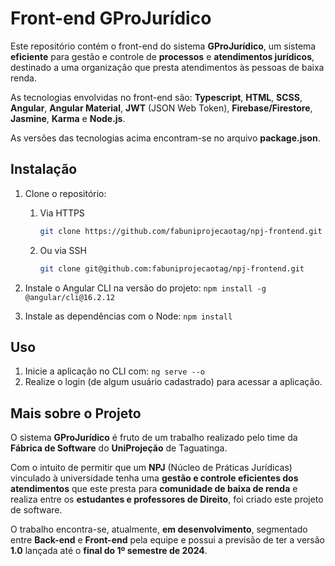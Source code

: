 # Front-end GProJurídico

Este repositório contém o front-end do sistema **GProJurídico**, um sistema **eficiente** para gestão e controle de **processos** e **atendimentos jurídicos**, destinado a uma organização que presta atendimentos às pessoas de baixa renda.

As tecnologias envolvidas no front-end são: **Typescript**, **HTML**, **SCSS**, **Angular**, **Angular Material**, **JWT** (JSON Web Token), **Firebase/Firestore**, **Jasmine**, **Karma** e **Node.js**.

As versões das tecnologias acima encontram-se no arquivo **package.json**.

## Instalação

1. Clone o repositório:

   1. Via HTTPS
      ```bash
      git clone https://github.com/fabuniprojecaotag/npj-frontend.git
      ```
   
   2. Ou via SSH
        ```bash
        git clone git@github.com:fabuniprojecaotag/npj-frontend.git
        ```

2. Instale o Angular CLI na versão do projeto:
        ```npm
        install -g @angular/cli@16.2.12
        ```

3. Instale as dependências com o Node:
        ```npm
        install
        ```

## Uso

1. Inicie a aplicação no CLI com:
       ```ng
        serve --o
        ```
3. Realize o login (de algum usuário cadastrado) para acessar a aplicação.

## Mais sobre o Projeto

O sistema **GProJurídico** é fruto de um trabalho realizado pelo time da **Fábrica de Software** do **UniProjeção** de Taguatinga. 

Com o intuito de permitir que um **NPJ** (Núcleo de Práticas Jurídicas) vinculado à universidade tenha uma **gestão e controle eficientes dos atendimentos** que este presta para **comunidade de baixa de renda** e realiza entre os **estudantes e professores de Direito**, foi criado este projeto de software.

O trabalho encontra-se, atualmente, **em desenvolvimento**, segmentado entre **Back-end** e **Front-end** pela equipe e possui a previsão de ter a versão **1.0** lançada até o **final do 1º semestre de 2024**.
